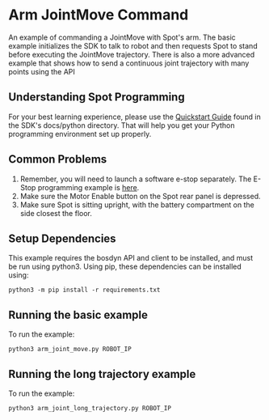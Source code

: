 <!--
Copyright (c) 2022 Boston Dynamics, Inc.  All rights reserved.

Downloading, reproducing, distributing or otherwise using the SDK Software
is subject to the terms and conditions of the Boston Dynamics Software
Development Kit License (20191101-BDSDK-SL).
-->

# Arm JointMove Command

An example of commanding a JointMove with Spot's arm. The basic example initializes the SDK to talk to robot and
then requests Spot to stand before executing the JointMove trajectory. There is also a more advanced example that
shows how to send a continuous joint trajectory with many points using the API

## Understanding Spot Programming

For your best learning experience, please use the [Quickstart Guide](../../../docs/python/quickstart.md)
found in the SDK's docs/python directory. That will help you get your Python programming environment set up properly.

## Common Problems

1. Remember, you will need to launch a software e-stop separately. The E-Stop programming example is [here](../estop/README.md).
2. Make sure the Motor Enable button on the Spot rear panel is depressed.
3. Make sure Spot is sitting upright, with the battery compartment on the side closest the floor.

## Setup Dependencies

This example requires the bosdyn API and client to be installed, and must be run using python3. Using pip, these dependencies can be installed using:

```
python3 -m pip install -r requirements.txt
```

## Running the basic example

To run the example:

```
python3 arm_joint_move.py ROBOT_IP
```

## Running the long trajectory example

To run the example:

```
python3 arm_joint_long_trajectory.py ROBOT_IP
```
